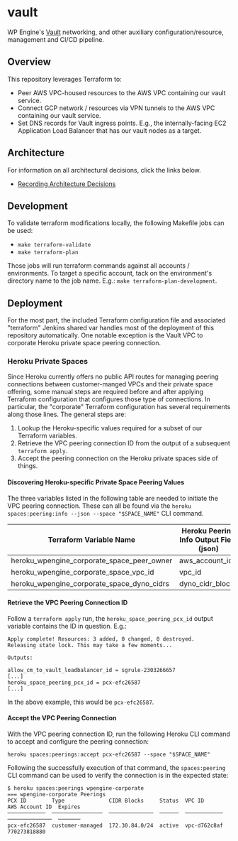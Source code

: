 # vault

WP Engine's [Vault](https://vaultproject.io/) networking, and other auxiliary configuration/resource, management and
 CI/CD pipeline.

## Overview

This repository leverages Terraform to:

- Peer AWS VPC-housed resources to the AWS VPC containing our vault service.
- Connect GCP network / resources via VPN tunnels to the AWS VPC containing our vault service.
- Set DNS records for Vault ingress points. E.g., the internally-facing EC2 Application Load Balancer that has our
 vault nodes as a target.

## Architecture

For information on all architectural decisions, click the links below.

- [Recording Architecture Decisions](./docs/adr/0001-record-architecture-decisions.md)

## Development

To validate terraform modifications locally, the following Makefile jobs can be used:

- `make terraform-validate`
- `make terraform-plan`

Those jobs will run terraform commands against all accounts / environments. To target a specific account, tack on the
 environment's directory name to the job name. E.g.: `make terraform-plan-development`.

## Deployment

For the most part, the included Terraform configuration file and associated "terraform" Jenkins shared var handles most
of the deployment of this repository automatically. One notable exception is the Vault VPC to corporate Heroku private
space peering connection.

### Heroku Private Spaces

Since Heroku currently offers no public API routes for managing peering connections between customer-manged VPCs and
their private space offering, some manual steps are required before and after applying Terraform configuration that
configures those type of connections. In particular, the "corporate" Terraform configuration has several requirements
along those lines. The general steps are:

1. Lookup the Heroku-specific values required for a subset of our Terraform variables.
2. Retrieve the VPC peering connection ID from the output of a subsequent `terraform apply`.
3. Accept the peering connection on the Heroku private spaces side of things.

#### Discovering Heroku-specific Private Space Peering Values

The three variables listed in the following table are needed to initiate the VPC peering connection. These can all be
found via the `heroku spaces:peering:info --json --space "$SPACE_NAME"` CLI command.

|Terraform Variable Name|Heroku Peering Info Output Field (json)|
|-----------------------|---------------------------------------|
|heroku_wpengine_corporate_space_peer_owner|aws_account_id|
|heroku_wpengine_corporate_space_vpc_id|vpc_id|
|heroku_wpengine_corporate_space_dyno_cidrs|dyno_cidr_blocks|

#### Retrieve the VPC Peering Connection ID

Follow a `terraform apply` run, the `heroku_space_peering_pcx_id` output variable contains the ID in question. E.g.:

```Text
Apply complete! Resources: 3 added, 0 changed, 0 destroyed.
Releasing state lock. This may take a few moments...

Outputs:

allow_cm_to_vault_loadbalancer_id = sgrule-2303266657
[...]
heroku_space_peering_pcx_id = pcx-efc26587
[...]
```

In the above example, this would be `pcx-efc26587`.

#### Accept the VPC Peering Connection

With the VPC peering connection ID, run the following Heroku CLI command to accept and configure the peering connection:

`heroku spaces:peerings:accept pcx-efc26587 --space "$SPACE_NAME"`

Following the successfully execution of that command, the `spaces:peering` CLI command can be used to verify the connection
is in the expected state:

```Text
$ heroku spaces:peerings wpengine-corporate
=== wpengine-corporate Peerings
PCX ID        Type              CIDR Blocks     Status  VPC ID        AWS Account ID  Expires
────────────  ────────────────  ──────────────  ──────  ────────────  ──────────────  ───────
pcx-efc26587  customer-managed  172.30.84.0/24  active  vpc-d762c8af  770273818880
```
